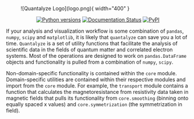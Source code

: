 <figure markdown="span">
  ![Quantalyze Logo](logo.png){ width="400" }
</figure>

<p align="center">
<a href=""><img src="https://img.shields.io/pypi/pyversions/quantalyze" alt="Python versions"></a>
<a href="https://quantalyze.readthedocs.io/en/latest/?badge=latest"><img src="https://readthedocs.org/projects/quantalyze/badge/?version=latest" alt="Documentation Status"></a>
<a href="https://pypi.org/project/quantalyze/"><img src="https://shields.io/pypi/v/quantalyze" alt="PyPI"></a>
</p>

If your analysis and visualization workflow is some combination of `pandas`, `numpy`, `scipy` and `matplotlib`, it is likely that `quantalyze` can save you a lot of time. `Quantalyze` is a set of utility functions that facilitate the analysis of scientific data in the fields of quantum matter and correlated electron systems. Most of the operations are designed to work on `pandas.DataFrame` objects and functionality is pulled from a combination of `numpy`, `scipy`.

Non-domain-specific functionality is contained within the `core` module. Domain-specific utilities are contained within their respective modules and import from the `core` module. For example, the `transport` module contains a function that calculates the magnetoresistance from resistivity data taken in magnetic fields that pulls its functionality from `core.smoothing` (binning onto equally spaced x values) and `core.symmetrization` (the symmetrization in field).

